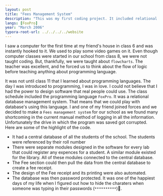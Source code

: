 ```yaml
---
layout: post
title: "Fees Management System"
description: "This was my first coding project. It included relational databases."
langs: [FoxPro]
year: "March 2006"
typora-root-url: ../../../../website
---
```


I saw a computer for the first time at my friend's house in class 6 and was instantly hooked to it. We used to play some video games on it. Even though computer classes were started in our school from class 8, we were not taught coding. But, thankfully, we were taught about `flowcharts`. The teacher was excellent, and he forced us to think about the flow of logic before teaching anything about programming language.

It was not until class 11 that I learned about programming languages. The day I was introduced to programming, I was in love. I could not believe that I had the power to design software that real people could use. The class schedule included the programming language `FoxPro`. It was a relational database management system. That means that we could play with database's using this language. I and one of my friend joined forces and we decided to make a `Fees management system` for our school as we found many shortcoming in the current manual method of logging in all the information. Unfortunately the drive in which the program was saved got corrupted. Here are some of the highlight of the code.

- It had a central database of all the students of the school. The students were referenced by their roll number
- There were separate modules designed in the software for every lab that could register any expences for a student. A similar module existed for the library. All of these modules connected to the central database.
- The Fee section could then pull the data from the central database to create a fee receipt. 
- The design of the Fee receipt and its printing were also automated. 
- The database was then password protected. It was one of the happiest days of my life when I figured out how to hide the charaters when someone was typing in their passwords (`**********`)🥳.